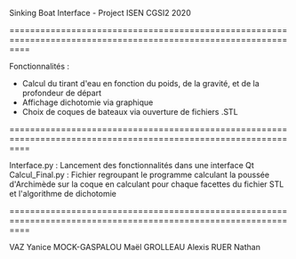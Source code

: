 Sinking Boat Interface - Project ISEN CGSI2 2020

================================================================================================================

Fonctionnalités :
- Calcul du tirant d'eau en fonction du poids, de la gravité, et de la profondeur de départ
- Affichage dichotomie via graphique
- Choix de coques de bateaux via ouverture de fichiers .STL

================================================================================================================

Interface.py : Lancement des fonctionnalités dans une interface Qt
Calcul_Final.py : Fichier regroupant le programme calculant la poussée d'Archimède sur la coque en calculant
                  pour chaque facettes du fichier STL et l'algorithme de dichotomie 

================================================================================================================

VAZ Yanice
MOCK-GASPALOU Maël
GROLLEAU Alexis
RUER Nathan
